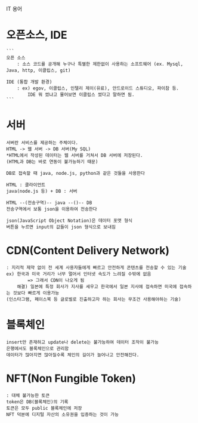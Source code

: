 IT 용어

# 오픈소스, IDE
    ```
    오픈 소스  
        : 소스 코드를 공개해 누구나 특별한 제한없이 사용하는 소프트웨어 (ex. Mysql, Java, http, 이클립스, git)  

    IDE (통합 개발 환경)  
        : ex) egov, 이클립스, 인텔리 제이(유료), 안드로이드 스튜디오, 파이참 등.
            IDE 뭐 썼냐고 물어보면 이클립스 썼다고 말하면 됨.
    ```

# 서버
    서버란 서비스를 제공하는 주체이다.  
    HTML -> 웹 서버 -> DB 서버(My SQL)
    *HTML에서 작성된 데이터는 웹 서버를 거쳐서 DB 서버에 저장된다.
    (HTML과 DB는 바로 연동이 불가능하기 때문)

    DB로 접속할 때 java, node.js, python과 같은 것들을 사용한다

    HTML : 클라이언트
    java(node.js 등) + DB : 서버    

    HTML --(전송구역)-- java --()-- DB
    전송구역에서 보통 json을 이용하여 전송한다

    json(JavaScript Object Notation)은 데이터 포맷 형식
    버튼을 누르면 input의 값들이 json 형식으로 보내짐
    
# CDN(Content Delivery Network)
    : 지리적 제약 없이 전 세계 사용자들에게 빠르고 안전하게 콘텐츠를 전송할 수 있는 기술 
    ex) 한국과 미국 거리가 너무 멀어서 인터넷 속도가 느려질 수밖에 없음
            => 그래서 CDN이 나오게 됨
        해결) 일본에 특정 회사가 지사를 세우고 한국에서 일본 지사에 접속하면 미국에 접속하는 것보다 빠르게 이용가능
    (인스타그램, 페이스북 등 글로벌로 진출하고자 하는 회사는 무조건 사용해야하는 기술)

# 블록체인
    insert만 존재하고 update나 delete는 불가능하여 데이터 조작이 불가능
    은행에서도 블록체인으로 관리함
    데이터가 많아지면 많아질수록 체인의 길이가 늘어나고 안전해진다.
    
# NFT(Non Fungible Token)
    : 대체 불가능한 토큰
    token은 DB(블록체인)의 기록
    토큰은 모두 public 블록체인에 저장
    NFT 덕분에 디지털 자산의 소유권을 입증하는 것이 가능
    
